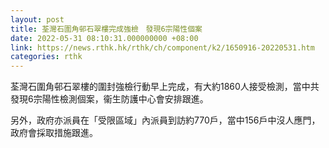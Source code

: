 ```yaml
---
layout: post
title: 荃灣石圍角邨石翠樓完成強檢　發現6宗陽性個案
date: 2022-05-31 08:10:31.000000000 +08:00
link: https://news.rthk.hk/rthk/ch/component/k2/1650916-20220531.htm
categories: rthk
---
```


荃灣石圍角邨石翠樓的圍封強檢行動早上完成，有大約1860人接受檢測，當中共發現6宗陽性檢測個案，衞生防護中心會安排跟進。

另外，政府亦派員在「受限區域」內派員到訪約770戶，當中156戶中沒人應門，政府會採取措施跟進。
